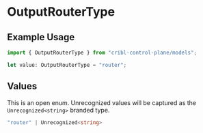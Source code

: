 # OutputRouterType

## Example Usage

```typescript
import { OutputRouterType } from "cribl-control-plane/models";

let value: OutputRouterType = "router";
```

## Values

This is an open enum. Unrecognized values will be captured as the `Unrecognized<string>` branded type.

```typescript
"router" | Unrecognized<string>
```